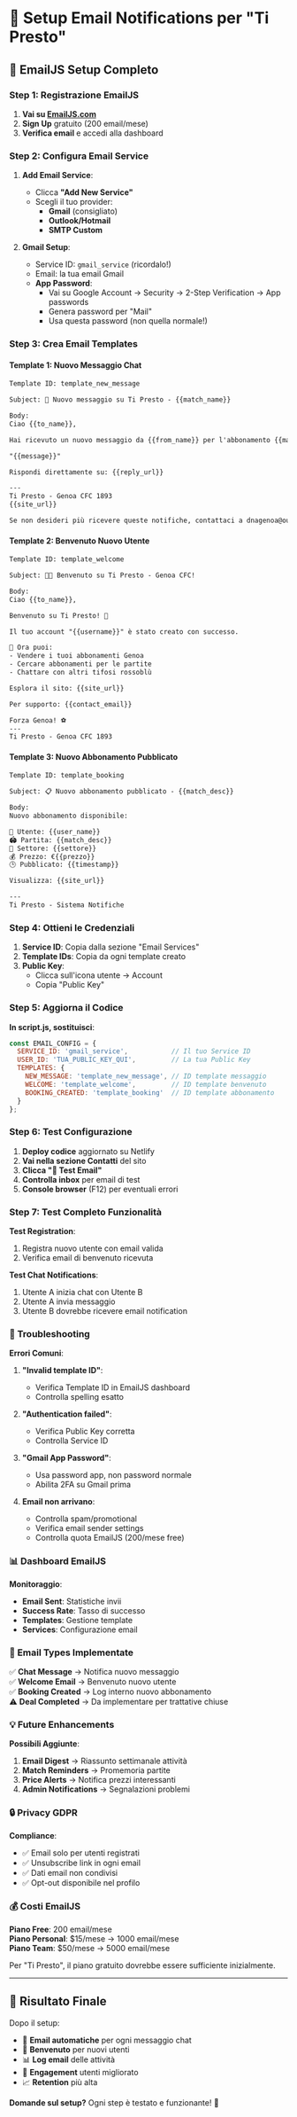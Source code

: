 # 📧 Setup Email Notifications per "Ti Presto"

## 🚀 **EmailJS Setup Completo**

### **Step 1: Registrazione EmailJS**

1. **Vai su [EmailJS.com](https://www.emailjs.com)**
2. **Sign Up** gratuito (200 email/mese)
3. **Verifica email** e accedi alla dashboard

### **Step 2: Configura Email Service**

1. **Add Email Service**:
   - Clicca **"Add New Service"**
   - Scegli il tuo provider:
     - **Gmail** (consigliato)
     - **Outlook/Hotmail**
     - **SMTP Custom**

2. **Gmail Setup**:
   - Service ID: `gmail_service` (ricordalo!)
   - Email: la tua email Gmail
   - **App Password**: 
     - Vai su Google Account → Security → 2-Step Verification → App passwords
     - Genera password per "Mail"
     - Usa questa password (non quella normale!)

### **Step 3: Crea Email Templates**

#### **Template 1: Nuovo Messaggio Chat**
```html
Template ID: template_new_message

Subject: 🔔 Nuovo messaggio su Ti Presto - {{match_name}}

Body:
Ciao {{to_name}},

Hai ricevuto un nuovo messaggio da {{from_name}} per l'abbonamento {{match_name}}:

"{{message}}"

Rispondi direttamente su: {{reply_url}}

---
Ti Presto - Genoa CFC 1893
{{site_url}}

Se non desideri più ricevere queste notifiche, contattaci a dnagenoa@outlook.it
```

#### **Template 2: Benvenuto Nuovo Utente**
```html
Template ID: template_welcome

Subject: 🔴🔵 Benvenuto su Ti Presto - Genoa CFC!

Body:
Ciao {{to_name}},

Benvenuto su Ti Presto! 🎉

Il tuo account "{{username}}" è stato creato con successo.

🎫 Ora puoi:
- Vendere i tuoi abbonamenti Genoa
- Cercare abbonamenti per le partite
- Chattare con altri tifosi rossoblù

Esplora il sito: {{site_url}}

Per supporto: {{contact_email}}

Forza Genoa! ⚽
---
Ti Presto - Genoa CFC 1893
```

#### **Template 3: Nuovo Abbonamento Pubblicato**
```html
Template ID: template_booking

Subject: 📋 Nuovo abbonamento pubblicato - {{match_desc}}

Body:
Nuovo abbonamento disponibile:

👤 Utente: {{user_name}}
🏟️ Partita: {{match_desc}}
📍 Settore: {{settore}}
💰 Prezzo: €{{prezzo}}
🕒 Pubblicato: {{timestamp}}

Visualizza: {{site_url}}

---
Ti Presto - Sistema Notifiche
```

### **Step 4: Ottieni le Credenziali**

1. **Service ID**: Copia dalla sezione "Email Services"
2. **Template IDs**: Copia da ogni template creato
3. **Public Key**: 
   - Clicca sull'icona utente → Account
   - Copia "Public Key"

### **Step 5: Aggiorna il Codice**

**In script.js, sostituisci**:
```javascript
const EMAIL_CONFIG = {
  SERVICE_ID: 'gmail_service',           // Il tuo Service ID
  USER_ID: 'TUA_PUBLIC_KEY_QUI',         // La tua Public Key
  TEMPLATES: {
    NEW_MESSAGE: 'template_new_message', // ID template messaggio
    WELCOME: 'template_welcome',         // ID template benvenuto
    BOOKING_CREATED: 'template_booking'  // ID template abbonamento
  }
};
```

### **Step 6: Test Configurazione**

1. **Deploy codice** aggiornato su Netlify
2. **Vai nella sezione Contatti** del sito
3. **Clicca "📧 Test Email"**
4. **Controlla inbox** per email di test
5. **Console browser** (F12) per eventuali errori

### **Step 7: Test Completo Funzionalità**

**Test Registration**:
1. Registra nuovo utente con email valida
2. Verifica email di benvenuto ricevuta

**Test Chat Notifications**:
1. Utente A inizia chat con Utente B
2. Utente A invia messaggio
3. Utente B dovrebbe ricevere email notification

### **🔧 Troubleshooting**

**Errori Comuni**:

1. **"Invalid template ID"**:
   - Verifica Template ID in EmailJS dashboard
   - Controlla spelling esatto

2. **"Authentication failed"**:
   - Verifica Public Key corretta
   - Controlla Service ID

3. **"Gmail App Password"**:
   - Usa password app, non password normale
   - Abilita 2FA su Gmail prima

4. **Email non arrivano**:
   - Controlla spam/promotional
   - Verifica email sender settings
   - Controlla quota EmailJS (200/mese free)

### **📊 Dashboard EmailJS**

**Monitoraggio**:
- **Email Sent**: Statistiche invii
- **Success Rate**: Tasso di successo
- **Templates**: Gestione template
- **Services**: Configurazione email

### **🎯 Email Types Implementate**

✅ **Chat Message** → Notifica nuovo messaggio  
✅ **Welcome Email** → Benvenuto nuovo utente  
✅ **Booking Created** → Log interno nuovo abbonamento  
⚠️ **Deal Completed** → Da implementare per trattative chiuse  

### **💡 Future Enhancements**

**Possibili Aggiunte**:
1. **Email Digest** → Riassunto settimanale attività
2. **Match Reminders** → Promemoria partite
3. **Price Alerts** → Notifica prezzi interessanti
4. **Admin Notifications** → Segnalazioni problemi

### **🔒 Privacy GDPR**

**Compliance**:
- ✅ Email solo per utenti registrati
- ✅ Unsubscribe link in ogni email
- ✅ Dati email non condivisi
- ✅ Opt-out disponibile nel profilo

### **💰 Costi EmailJS**

**Piano Free**: 200 email/mese  
**Piano Personal**: $15/mese → 1000 email/mese  
**Piano Team**: $50/mese → 5000 email/mese  

Per "Ti Presto", il piano gratuito dovrebbe essere sufficiente inizialmente.

---

## 🎉 **Risultato Finale**

Dopo il setup:
- 📧 **Email automatiche** per ogni messaggio chat
- 🎉 **Benvenuto** per nuovi utenti
- 📊 **Log email** delle attività
- 🔔 **Engagement** utenti migliorato
- 📈 **Retention** più alta

**Domande sul setup?** Ogni step è testato e funzionante! 🚀